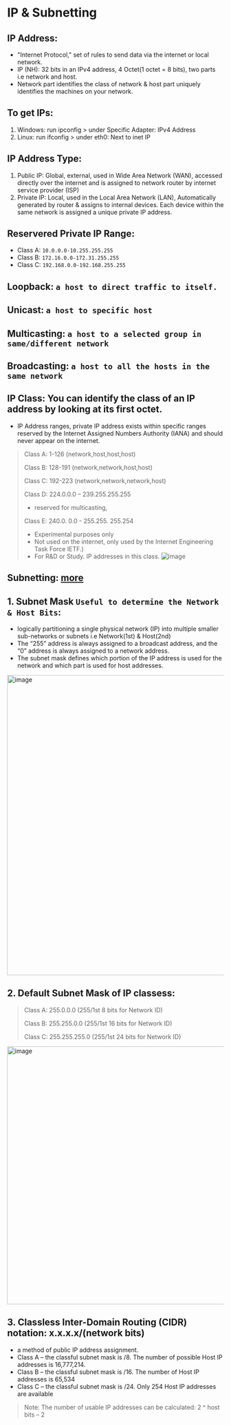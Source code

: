 # IP & Subnetting

## IP Address:
- "Internet Protocol," set of rules to send data via the internet or local network.
- IP (NH): 32 bits in an IPv4 address, 4 Octet(1 octet = 8 bits), two parts i.e network and host.
- Network part identifies the class of network & host part uniquely identifies the machines on your network.

## To get IPs:
1. Windows: run ipconfig > under Specific Adapter: IPv4 Address
2. Linux: run ifconfig > under eth0: Next to inet IP

## IP Address Type:
1. Public IP: Global, external, used in  Wide Area Network (WAN), accessed directly over the internet and is assigned to network router by internet service provider (ISP)
2. Private IP: Local, used in the Local Area Network (LAN), Automatically generated by router & assigns to internal devices. Each device within the same network is assigned a unique private IP address.

## Reservered Private IP Range:
- Class A: `10.0.0.0-10.255.255.255`
- Class B: `172.16.0.0-172.31.255.255`
- Class C: `192.168.0.0-192.168.255.255`

## Loopback: `a host to direct traffic to itself.`
## Unicast: `a host to specific host`
## Multicasting: `a host to a selected group in same/different network`
## Broadcasting: `a host to all the hosts in the same network` 


## IP Class: You can identify the class of an IP address by looking at its first octet.
- IP Address ranges, private IP address exists within specific ranges reserved by the Internet Assigned Numbers Authority (IANA) and should never appear on the internet. 
> Class A: 1-126 (network,host,host,host)
> 
> Class B: 128-191 (network,network,host,host)
> 
> Class C: 192-223 (network,network,network,host)
> 
> Class D: 224.0.0.0 – 239.255.255.255
> - reserved for multicasting, 
>  
> Class E: 240.0. 0.0 - 255.255. 255.254
> - Experimental purposes only
> - Not used on the internet, only used by the Internet Engineering Task Force IETF.)
> - For R&D or Study. IP addresses in this class.
![image](https://github.com/IOxCyber/CyberEssentials/assets/40174034/dbd1d129-3c12-4789-beef-e96556042ad9)

## Subnetting: [more](http://www.steves-internet-guide.com/subnetting-subnet-masks-explained/#:~:text=A%20class%20C%20network%20would,24%20following%20the%20IP%20address.)

## 1. Subnet Mask `Useful to determine the Network & Host Bits`:
- logically partitioning a single physical network (IP) into multiple smaller sub-networks or subnets i.e Network(1st) & Host(2nd)
- The “255” address is always assigned to a broadcast address, and the “0” address is always assigned to a network address.
- The subnet mask defines which portion of the IP address is used for the network and which part is used for host addresses.

<img width="696" alt="image" src="https://user-images.githubusercontent.com/40174034/214025494-2aaca0ce-a07a-4f64-bbc6-d028effc02c8.png">


## 2. Default Subnet Mask of IP classess:

> Class A: 255.0.0.0 (255/1st 8 bits for Network ID)
> 
> Class B: 255.255.0.0 (255/1st 16 bits for Network ID)
> 
> Class C: 255.255.255.0 (255/1st 24 bits for Network ID)

<img width="598" alt="image" src="https://user-images.githubusercontent.com/40174034/231966299-5bfea75f-5c3e-4fe1-a87d-cabb628814f0.png">


## 3. Classless Inter-Domain Routing (CIDR) notation: x.x.x.x/(network bits)
- a method of public IP address assignment.
- Class A – the classful subnet mask is /8. The number of possible Host IP addresses is 16,777,214.
- Class B – the classful subnet mask is /16. The number of Host IP addresses is 65,534
- Class C – the classful subnet mask is /24. Only 254 Host IP addresses are available
> Note: The number of usable IP addresses can be calculated: 2 ^ host bits – 2
